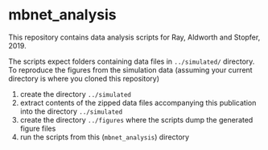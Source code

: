 # mbnet_analysis
This repository contains data analysis scripts for Ray, Aldworth and Stopfer, 2019.


The scripts expect folders containing data files in `../simulated/` directory. 
To reproduce the figures from the simulation data (assuming your current directory is where you cloned this repository)
 1. create the directory `../simulated`
 2. extract contents of the zipped data files accompanying this publication into the directory `../simulated `
 3. create the directory `../figures` where the scripts dump the generated figure files
 4. run the scripts from this (`mbnet_analysis`) directory
